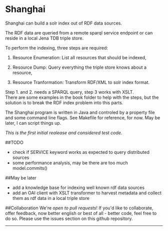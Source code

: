 

Shanghai
========

  Shanghai can build a solr index out of RDF data sources. <br/>

  The RDF data are queried from a remote sparql service endpoint
  or can reside in a local Jena TDB triple store. 

  To perform the indexing, three steps are required:

  1. Resource Enumeration: List all resources that should be indexed,

  2. Resource Dump: Query everything the triple store knows about a resource,

  3. Resource Tranformation: Transform RDF/XML to solr index format.

  Step 1. and 2. needs a SPARQL query, step 3 works with XSLT. <br/>
  There are some examples in the book folder to help with the steps,
  but the solution is to break the RDF index problem into this parts.

  The Shanghai program is written in Java and controled by a property 
  file and some command line flags.
  See Makefile for reference, for now. May be later, I can script 
  things up.

  *This is the first initial realease and considered test code.*

##TODO
  - check if SERVICE keyword works as expected to query distributed sources
  - some performance analysis, may be there are too much model.commits()

##May be later
  - add a knowledge base for indexing well known rdf data sources
  - add an OAI client with XSLT transformer to harvest metadata and
    collect them as rdf data in a local triple store

##Collaboration
  We're *open to pull requests*! If you'd like to collaborate, 
  offer feedback, now better english or best of all - better code, 
  feel free to do so. 
  Please use the issues section on this github repository.

____________________________________________________________________________
